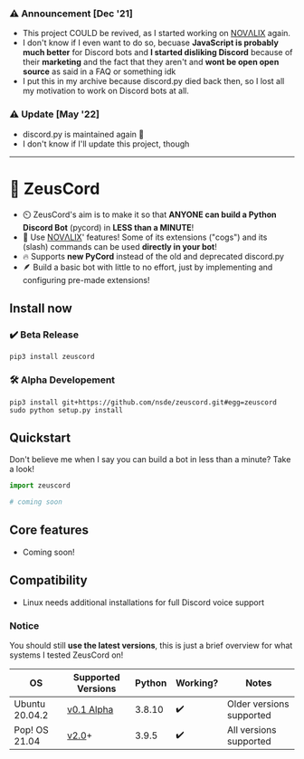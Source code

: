 ### ⚠️ Announcement [Dec '21]
- This project COULD be revived, as I started working on [NOVΛLIX](https://github.com/nsde/novalix) again.
- I don't know if I even want to do so, becuase **JavaScript is probably much better** for Discord bots and **I started disliking Discord** because of their **marketing** and the fact that they aren't and **wont be open open source** as said in a FAQ or something idk
- I put this in my archive because discord.py died back then, so I lost all my motivation to work on Discord bots at all.

### ⚠️ Update [May '22]
- discord.py is maintained again :tada:
- I don't know if I'll update this project, though

***

# 🔱 ZeusCord
- ⏲️ ZeusCord's aim is to make it so that **ANYONE can build a Python Discord Bot** (pycord) in **LESS than a MINUTE**!
- 🔗 Use [NOVΛLIX](https://github.com/nsde/novalix)' features! Some of its extensions ("cogs") and its (slash) commands can be used **directly in your bot**!
- 🔥 Supports **new PyCord** instead of the old and deprecated discord.py
- 🪶 Build a basic bot with little to no effort, just by implementing and configuring pre-made extensions!

## Install now
### ✔️ Beta Release
```
pip3 install zeuscord
```
### 🛠️ Alpha Developement
```
pip3 install git+https://github.com/nsde/zeuscord.git#egg=zeuscord
sudo python setup.py install
```

## Quickstart
Don't believe me when I say you can build a bot in less than a minute? Take a look!
```py
import zeuscord

# coming soon
```

## Core features
- Coming soon!

## Compatibility
- Linux needs additional installations for full Discord voice support

### Notice
You should still **use the latest versions**, this is just a brief overview for what systems I tested ZeusCord on! 

| OS | Supported Versions | Python | Working? | Notes |
| -	| -	| - | -	|	- |
| Ubuntu 20.04.2 | [v0.1 Alpha](https://github.com/nsde/zeuscord/releases/tag/v0.1-alpha)| 3.8.10 | ✔️ | Older versions supported |
| Pop! OS 21.04 | [v2.0](https://github.com/nsde/zeuscord)+ | 3.9.5 | ✔️ | All versions supported
